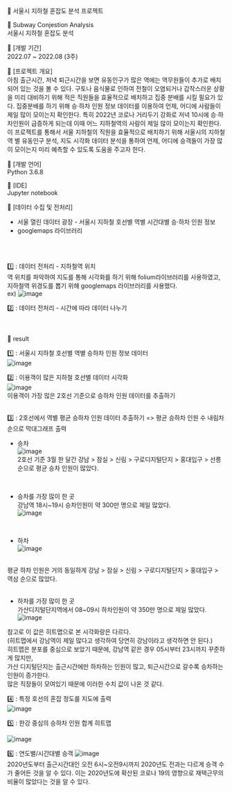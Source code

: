 :book: 서울시 지하철 혼잡도 분석 프로젝트 <br/>

:round_pushpin: Subway Conjestion Analysis <br/>
서울시 지하철 혼잡도 분석

:round_pushpin: [개발 기간] <br/>
2022.07 ~ 2022.08 (3주)

:round_pushpin: [프로젝트 개요] <br/>
아침 출근시간, 저녁 퇴근시간을 보면 유동인구가 많은 역에는 역무원들이 추가로 배치되어 있는 것을 볼 수 있다. 구토나 음식물로 인하여 전철이 오염되거나 갑작스러운 상황을 미리 대비하기 위해 적은 직원들을 효율적으로 배치하고 집중 분배를 시킬 필요가 있다. 집중분배를 하기 위해 승·하차 인원 정보 데이터를 이용하여 언제, 어디에 사람들이 제일 많이 모이는지 확인한다. 특히 2022년 코로나 거리두기 강화로 저녁 10시에 승·하차인원이 급증하게 되는데 이때 어느 지하철역의 사람이 제일 많이 모이는지 확인한다.
이 프로젝트를 통해서 서울 지하철의 직원을 효율적으로 배치하기 위해 서울시의 지하철 역 별 유동인구 분석, 지도 시각화 데이터 분석을 통하여 언제, 어디에 승객들이 가장 많이 모이는지 미리 예측할 수 있도록 도움을 주고자 한다. <br/>

:round_pushpin: [개발 언어] <br/>
Python 3.6.8

:round_pushpin: [IDE] <br/>
Jupyter notebook

:round_pushpin: [데이터 수집 및 전처리] <br/>
- 서울 열린 데이터 광장 - 서울시 지하철 호선별 역별 시간대별 승·하차 인원 정보<br/>
- googlemaps 라이브러리 <br/>
<br/>
<br/>

1️⃣ : 데이터 전처리 - 지하철역 위치 <br/>
역 위치를 파악하여 지도를 통해 시각화를 하기 위해 folium라이브러리를 사용하였고, 지하철역 위경도를 뽑기 위해 googlemaps 라이브러리를 사용했다.  <br/>
ex) 
![image](https://github.com/kyounggseo/perconal-projects/assets/102573192/e73f481b-2d0a-4fae-b59a-de2ad2632ca6)  <br/>

2️⃣ : 데이터 전처리 - 시간에 따라 데이터 나누기 <br/>
<br/>
<br/>

:round_pushpin: result <br/>

1️⃣ : 서울시 지하철 호선별 역별 승하차 인원 정보 데이터<br/>
![image](https://user-images.githubusercontent.com/102573192/223920418-aa43ba47-c028-4fb2-ba04-3946c73a1592.png)<br/>

2️⃣ : 이용객이 많은 지하철 호선별 데이터 시각화<br/>
![image](https://user-images.githubusercontent.com/102573192/223919172-f25b36d1-46d9-41ba-9a1a-c323009da2d2.png)<br/>
이용객이 가장 많은 2호선 기준으로 승하차 인원 데이터를 추출하기<br/>
<br/>

3️⃣ : 2호선에서 역별 평균 승하차 인원 데이터 추출하기 => 평균 승하차 인원 수 내림차순으로 막대그래프 출력<br/>

- 승차<br/>
![image](https://user-images.githubusercontent.com/102573192/223920823-7ed1f037-7b8a-482f-b004-08cae458050b.png)<br/>
2호선 기준 3월 한 달간 강남 > 잠실 > 신림 > 구로디지털단지 > 홍대입구 > 선릉 순으로 평균 승차 인원이 많았다.<br/>
<br/>

- 승차를 가장 많이 한 곳<br/>
강남역 18시~19시 승차인원이 약 300만 명으로 제일 많았다.<br/>
![image](https://github.com/kyounggseo/perconal-projects/assets/102573192/cc9c8ddd-128a-467e-a550-f1f1c4b4e3f6)<br/>
<br/>

- 하차<br/>
![image](https://github.com/kyounggseo/perconal-projects/assets/102573192/0a1df030-5c24-4818-93e1-cead7ca3cf15)
<br/>
평균 하차 인원은 거의 동일하게 강남 > 잠실 > 신림 > 구로디지털단지 > 홍대입구 > 역삼 순으로 많았다.<br/>
<br/>

- 하차를 가장 많이 한 곳 <br/>
가산디지털단지역에서 08~09시 하차인원이 약 350만 명으로 제일 많았다. <br/>
![image](https://github.com/kyounggseo/perconal-projects/assets/102573192/0c062270-0c4e-4f35-afc7-c415a8bfd44e) <br/>

참고로 이 값은 히트맵으로 본 시각화랑은 다르다.<br/>
(히트맵에서 강남역이 제일 많다고 생각하여 당연히 강남이라고 생각하면 안 된다.)<br/>
히트맵은 분포를 중심으로 보았기 때문에, 강남역 같은 경우 05시부터 23시까지 꾸준하게 많지만, <br/>
가산 디지털단지는 출근시간에만 하차하는 인원이 많고, 퇴근시간으로 갈수록 승차하는 인원이 증가한다. <br/>
많은 직장들이 모여있기 때문에 이러한 수치 값이 나온 것 같다. <br/>

4️⃣ : 특정 호선의 혼잡 정도를 지도에 출력<br/>
![image](https://user-images.githubusercontent.com/102573192/209819450-26b5c734-3dc3-4bc4-ba0b-ea2a29b33515.png)<br/>

5️⃣ : 한강 중심의 승하차 인원 합계 히트맵 <br/>

![image](https://github.com/kyounggseo/perconal-projects/assets/102573192/f7543165-1497-4456-8f20-fea7e7b207cb) <br/>


6️⃣ : 연도별/시간대별 승객 
![image](https://user-images.githubusercontent.com/102573192/223921977-f35476c7-9c0b-434d-861b-956cdedcd657.png) <br/>
2020년도부터 출근시간대인 오전 6시~오전9시까지 2020년도 전과는 다르게 승객 수가 줄어든 것을 알 수 있다. 이는 2020년도에 확산된 코로나 19의 영향으로 재택근무의 비율이 많았다는 것을 알 수 있다. <br/>



